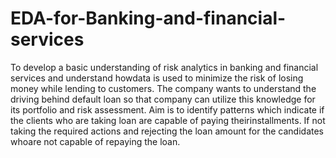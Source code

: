 # EDA-for-Banking-and-financial-services
To develop a basic understanding of risk analytics in banking and financial services and understand howdata is used to minimize the risk of losing money while lending to customers.
The company wants to understand the driving behind default loan so that company can utilize this knowledge for its portfolio and risk assessment.
Aim is to identify patterns which indicate if the clients who are taking loan are capable of paying theirinstallments. If not taking the required actions and rejecting the loan amount for the candidates whoare not capable of repaying the loan.
